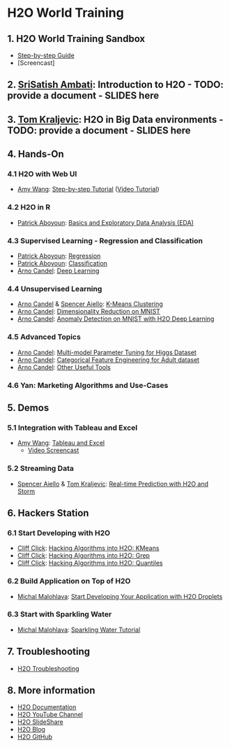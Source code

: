 # H2O World Training

## 1. H2O World Training Sandbox
 * [Step-by-step Guide](setup/install.html)
 * [Screencast]

## 2. [SriSatish Ambati](http://0xdata.com/team/srisatish-ambati/): Introduction to H2O - TODO: provide a document - SLIDES here

## 3. [Tom Kraljevic](http://h2o.ai/team/tom-kraljevic/): H2O in Big Data environments - TODO: provide a document - SLIDES here

## 4. Hands-On

### 4.1 H2O with Web UI
 * [Amy Wang](http://h2o.ai/team/amy-wang/): [Step-by-step Tutorial](web_ui/tutorial.html) ([Video Tutorial](https://www.youtube.com/watch?v=DL00ZSSTjOM))

### 4.2 H2O in R
 * [Patrick Aboyoun](http://h2o.ai/team/patrick-aboyoun/): [Basics and Exploratory Data Analysis (EDA)](basics/basics.R.html)

### 4.3 Supervised Learning - Regression and Classification
 * [Patrick Aboyoun](http://h2o.ai/team/patrick-aboyoun/): [Regression](supervised/regression/regression.R.html)
 * [Patrick Aboyoun](http://h2o.ai/team/patrick-aboyoun/): [Classification](supervised/classification/classification.R.html)
 * [Arno Candel](http://h2o.ai/team/arno-candel/): [Deep Learning](supervised/deeplearning/deeplearning.R.html)

### 4.4 Unsupervised Learning
 * [Arno Candel](http://h2o.ai/team/arno-candel/) & [Spencer Aiello](http://h2o.ai/team/spencer-aiello/): [K-Means Clustering](unsupervised/clustering/clustering.R.html)
 * [Arno Candel](http://h2o.ai/team/arno-candel/): [Dimensionality Reduction on MNIST](unsupervised/dimreduction/dimreduction.R.html)
 * [Arno Candel](http://h2o.ai/team/arno-candel/): [Anomaly Detection on MNIST with H2O Deep Learning](unsupervised/anomaly/anomaly.R.html)

### 4.5 Advanced Topics
 * [Arno Candel](http://h2o.ai/team/arno-candel/): [Multi-model Parameter Tuning for Higgs Dataset](advanced/higgs/higgs.R.html)
 * [Arno Candel](http://h2o.ai/team/arno-candel/): [Categorical Feature Engineering for Adult dataset](advanced/features/features.R.html)
 * [Arno Candel](http://h2o.ai/team/arno-candel/): [Other Useful Tools](advanced/tools/tools.R.html)

### 4.6 Yan: Marketing Algorithms and Use-Cases

## 5. Demos

### 5.1 Integration with Tableau and Excel
 * [Amy Wang](http://h2o.ai/team/amy-wang/): [Tableau and Excel](extab/tutorial.html)
   * [Video Screencast](https://www.youtube.com/watch?v=Mn8S0cTls9A)

### 5.2 Streaming Data
  * [Spencer Aiello](http://h2o.ai/team/spencer-aiello/) & [Tom Kraljevic](http://h2o.ai/team/tom-kraljevic/): [Real-time Prediction with H2O and Storm](streaming/storm/README.html)

## 6. Hackers Station

### 6.1 Start Developing with H2O
  * [Cliff Click](http://h2o.ai/team/cliff-click/): [Hacking Algorithms into H2O: KMeans](devel/hacking/KMeans.html) 
  * [Cliff Click](http://h2o.ai/team/cliff-click/): [Hacking Algorithms into H2O: Grep](devel/hacking/Grep.html)
  * [Cliff Click](http://h2o.ai/team/cliff-click/): [Hacking Algorithms into H2O: Quantiles](devel/hacking/Quantiles.html)
  
### 6.2 Build Application on Top of H2O
  * [Michal Malohlava](http://h2o.ai/team/michal-malohlava/): [Start Developing Your Application with H2O Droplets](devel/droplets/tutorial.html)

### 6.3 Start with Sparkling Water
  * [Michal Malohlava](http://h2o.ai/team/michal-malohlava/): [Sparkling Water Tutorial](devel/sparkling_water/tutorial.html)

## 7. Troubleshooting
  * [H2O Troubleshooting](troubleshooting/index.html)
 
## 8. More information
  * [H2O Documentation](http://docs.h2o.ai)
  * [H2O YouTube Channel](https://www.youtube.com/user/0xdata)
  * [H2O SlideShare](http://www.slideshare.net/0xdata/presentations)
  * [H2O Blog](http://h2o.ai/blog)
  * [H2O GitHub](http://github.com/0xdata)

